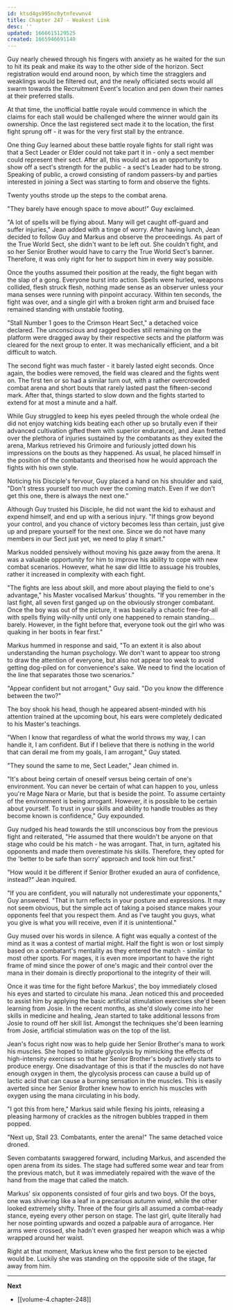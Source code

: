 ```yaml
---
id: ktsd4gs995nc0ytnfevwnv4
title: Chapter 247 - Weakest Link
desc: ''
updated: 1666615129525
created: 1665946691140
---
```


Guy nearly chewed through his fingers with anxiety as he waited for the sun to hit its peak and make its way to the other side of the horizon. Sect registration would end around noon, by which time the stragglers and weaklings would be filtered out, and the newly officiated sects would all swarm towards the Recruitment Event's location and pen down their names at their preferred stalls.

At that time, the unofficial battle royale would commence in which the claims for each stall would be challenged where the winner would gain its ownership. Once the last registered sect made it to the location, the first fight sprung off - it was for the very first stall by the entrance.

One thing Guy learned about these battle royale fights for stall right was that a Sect Leader or Elder could not take part it in - only a sect member could represent their sect. After all, this would act as an opportunity to show off a sect's strength for the public - a sect's Leader had to be strong. Speaking of public, a crowd consisting of random passers-by and parties interested in joining a Sect was starting to form and observe the fights.

Twenty youths strode up the steps to the combat arena.

"They barely have enough space to move about!" Guy exclaimed.

"A lot of spells will be flying about. Many will get caught off-guard and suffer injuries," Jean added with a tinge of worry. After having lunch, Jean decided to follow Guy and Markus and observe the proceedings. As part of the True World Sect, she didn't want to be left out. She couldn't fight, and so her Senior Brother would have to carry the True World Sect's banner. Therefore, it was only right for her to support him in every way possible.

Once the youths assumed their position at the ready, the fight began with the slap of a gong. Everyone burst into action. Spells were hurled, weapons collided, flesh struck flesh, nothing made sense as an observer unless your mana senses were running with pinpoint accuracy. Within ten seconds, the fight was over, and a single girl with a broken right arm and bruised face remained standing with unstable footing.

"Stall Number 1 goes to the Crimson Heart Sect," a detached voice declared. The unconscious and ragged bodies still remaining on the platform were dragged away by their respective sects and the platform was cleared for the next group to enter. It was mechanically efficient, and a bit difficult to watch.

The second fight was much faster - it barely lasted eight seconds. Once again, the bodies were removed, the field was cleared and the fights went on. The first ten or so had a similar turn out, with a rather overcrowded combat arena and short bouts that rarely lasted past the fifteen-second mark. After that, things started to slow down and the fights started to extend for at most a minute and a half.

While Guy struggled to keep his eyes peeled through the whole ordeal (he did not enjoy watching kids beating each other up so brutally even if their advanced cultivation gifted them with superior endurance), and Jean fretted over the plethora of injuries sustained by the combatants as they exited the arena, Markus retrieved his Grimoire and furiously jotted down his impressions on the bouts as they happened. As usual, he placed himself in the position of the combatants and theorised how he would approach the fights with his own style.

Noticing his Disciple's fervour, Guy placed a hand on his shoulder and said, "Don't stress yourself too much over the coming match. Even if we don't get this one, there is always the next one."

Although Guy trusted his Disciple, he did not want the kid to exhaust and expend himself, and end up with a serious injury. "If things grow beyond your control, and you chance of victory becomes less than certain, just give up and prepare yourself for the next one. Since we do not have many members in our Sect just yet, we need to play it smart."

Markus nodded pensively without moving his gaze away from the arena. It was a valuable opportunity for him to improve his ability to cope with new combat scenarios. However, what he saw did little to assuage his troubles, rather it increased in complexity with each fight.

"The fights are less about skill, and more about playing the field to one's advantage," his Master vocalised Markus' thoughts. "If you remember in the last fight, all seven first ganged up on the obviously stronger combatant. Once the boy was out of the picture, it was basically a chaotic free-for-all with spells flying willy-nilly until only one happened to remain standing... barely. However, in the fight before that, everyone took out the girl who was quaking in her boots in fear first."

Markus hummed in response and said, "To an extent it is also about understanding the human psychology. We don't want to appear too strong to draw the attention of everyone, but also not appear too weak to avoid getting dog-piled on for convenience's sake. We need to find the location of the line that separates those two scenarios."

"Appear confident but not arrogant," Guy said. "Do you know the difference between the two?"

The boy shook his head, though he appeared absent-minded with his attention trained at the upcoming bout, his ears were completely dedicated to his Master's teachings.

"When I know that regardless of what the world throws my way, I can handle it, I am confident. But if I believe that there is nothing in the world that can derail me from my goals, I am arrogant," Guy stated.

"They sound the same to me, Sect Leader," Jean chimed in.

"It's about being certain of oneself versus being certain of one's environment. You can never be certain of what can happen to you, unless you're Mage Nara or Marie, but that is beside the point. To assume certainty of the environment is being arrogant. However, it is possible to be certain about yourself. To trust in your skills and ability to handle troubles as they become known is confidence," Guy expounded.

Guy nudged his head towards the still unconscious boy from the previous fight and reiterated, "He assumed that there wouldn't be anyone on that stage who could be his match - he was arrogant. That, in turn, agitated his opponents and made them overestimate his skills. Therefore, they opted for the 'better to be safe than sorry' approach and took him out first."

"How would it be different if Senior Brother exuded an aura of confidence, instead?" Jean inquired.

"If you are confident, you will naturally not underestimate your opponents," Guy answered. "That in turn reflects in your posture and expressions. It may not seem obvious, but the simple act of taking a poised stance makes your opponents feel that you respect them. And as I've taught you guys, what you give is what you will receive, even if it is unintentional."

Guy mused over his words in silence. A fight was equally a contest of the mind as it was a contest of martial might. Half the fight is won or lost simply based on a combatant's mentality as they entered the match - similar to most other sports. For mages, it is even more important to have the right frame of mind since the power of one's magic and their control over the mana in their domain is directly proportional to the integrity of their will.

Once it was time for the fight before Markus', the boy immediately closed his eyes and started to circulate his mana. Jean noticed this and proceeded to assist him by applying the basic artificial stimulation exercises she'd been learning from Josie. In the recent months, as she'd slowly come into her skills in medicine and healing, Jean started to take additional lessons from Josie to round off her skill list. Amongst the techniques she'd been learning from Josie, artificial stimulation was on the top of the list.

Jean's focus right now was to help guide her Senior Brother's mana to work his muscles. She hoped to initiate glycolysis by mimicking the effects of high-intensity exercises so that her Senior Brother's body actively starts to produce energy. One disadvantage of this is that if the muscles do not have enough oxygen in them, the glycolysis process can cause a build up of lactic acid that can cause a burning sensation in the muscles. This is easily averted since her Senior Brother knew how to enrich his muscles with oxygen using the mana circulating in his body.

"I got this from here," Markus said while flexing his joints, releasing a pleasing harmony of crackles as the nitrogen bubbles trapped in them popped.

"Next up, Stall 23. Combatants, enter the arena!" The same detached voice droned.

Seven combatants swaggered forward, including Markus, and ascended the open arena from its sides. The stage had suffered some wear and tear from the previous match, but it was immediately repaired with the wave of the hand from the mage that called the match.

Markus' six opponents consisted of four girls and two boys. Of the boys, one was shivering like a leaf in a precarious autumn wind, while the other looked extremely shifty. Three of the four girls all assumed a combat-ready stance, eyeing every other person on stage. The last girl, quite literally had her nose pointing upwards and oozed a palpable aura of arrogance. Her arms were crossed, she hadn't even grasped her weapon which was a whip wrapped around her waist.

Right at that moment, Markus knew who the first person to be ejected would be. Luckily she was standing on the opposite side of the stage, far away from him.

____

**Next**
* [[volume-4.chapter-248]]